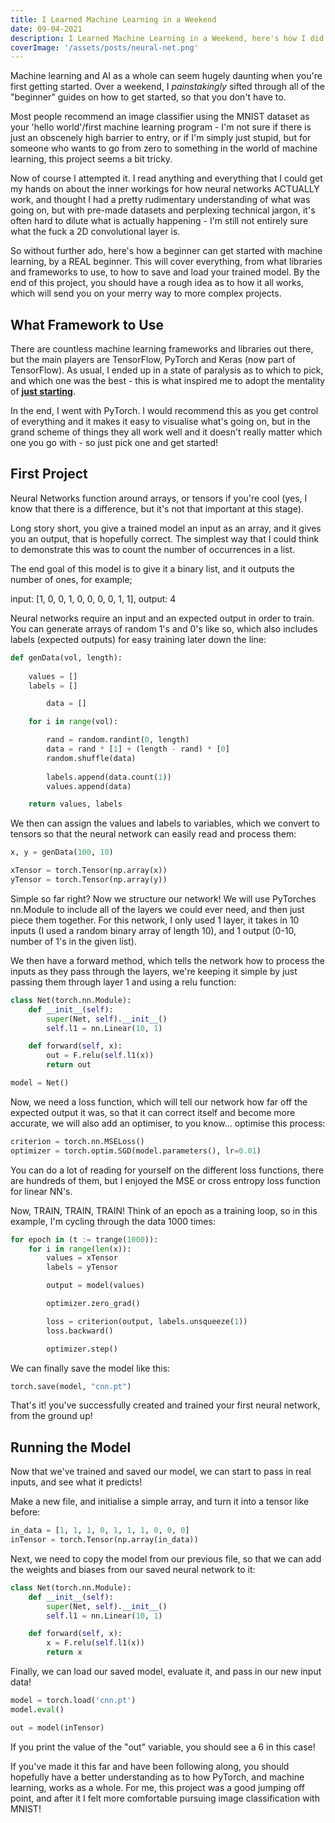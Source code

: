 ```yaml
---
title: I Learned Machine Learning in a Weekend
date: 09-04-2021
description: I Learned Machine Learning in a Weekend, here's how I did it and the steps that I would recommend to take if you want to do the same!
coverImage: '/assets/posts/neural-net.png'
---
```


Machine learning and AI as a whole can seem hugely daunting when you're first getting started. Over a weekend, I *painstakingly* sifted through all of the "beginner" guides on how to get started, so that you don't have to.

Most people recommend an image classifier using the MNIST dataset as your 'hello world'/first machine learning program - I'm not sure if there is just an obscenely high barrier to entry, or if I'm simply just stupid, but for someone who wants to go from zero to something in the world of machine learning, this project seems a bit tricky.

Now of course I attempted it. I read anything and everything that I could get my hands on about the inner workings for how neural networks ACTUALLY work, and thought I had a pretty rudimentary understanding of what was going on, but with pre-made datasets and perplexing technical jargon, it's often hard to dilute what is actually happening - I'm still not entirely sure what the fuck a 2D convolutional layer is.

So without further ado, here's how a beginner can get started with machine learning, by a REAL beginner. This will cover everything, from what libraries and frameworks to use, to how to save and load your trained model. By the end of this project, you should have a rough idea as to how it all works, which will send you on your merry way to more complex projects.

## What Framework to Use

There are countless machine learning frameworks and libraries out there, but the main players are TensorFlow, PyTorch and Keras (now part of TensorFlow). As usual, I ended up in a state of paralysis as to which to pick, and which one was the best - this is what inspired me to adopt the mentality of [**just starting**](https://torbet.co/posts/Just-Start).

In the end, I went with PyTorch. I would recommend this as you get control of everything and it makes it easy to visualise what's going on, but in the grand scheme of things they all work well and it doesn't really matter which one you go with - so just pick one and get started!

## First Project

Neural Networks function around arrays, or tensors if you're cool (yes, I know that there is a difference, but it's not that important at this stage).

Long story short, you give a trained model an input as an array, and it gives you an output, that is hopefully correct. The simplest way that I could think to demonstrate this was to count the number of occurrences in a list.

The end goal of this model is to give it a binary list, and it outputs the number of ones, for example;

input: [1, 0, 0, 1, 0, 0, 0, 0, 1, 1], output: 4

Neural networks require an input and an expected output in order to train. You can generate arrays of random 1's and 0's like so, which also includes labels (expected outputs) for easy training later down the line:

```python
def genData(vol, length):
    
    values = []
    labels = []

		data = []

    for i in range(vol):

        rand = random.randint(0, length)
        data = rand * [1] + (length - rand) * [0]
        random.shuffle(data)
        
        labels.append(data.count(1))
        values.append(data)

    return values, labels
```

We then can assign the values and labels to variables, which we convert to tensors so that the neural network can easily read and process them:

```python
x, y = genData(100, 10)

xTensor = torch.Tensor(np.array(x))
yTensor = torch.Tensor(np.array(y))
```

Simple so far right? Now we structure our network! We will use PyTorches nn.Module to include all of the layers we could ever need, and then just piece them together. For this network, I only used 1 layer, it takes in 10 inputs (I used a random binary array of length 10), and 1 output (0-10, number of 1's in the given list).

We then have a forward method, which tells the network how to process the inputs as they pass through the layers, we're keeping it simple by just passing them through layer 1 and using a relu function:

```python
class Net(torch.nn.Module):
    def __init__(self):
        super(Net, self).__init__()
        self.l1 = nn.Linear(10, 1)

    def forward(self, x):
        out = F.relu(self.l1(x))
        return out

model = Net()
```

Now, we need a loss function, which will tell our network how far off the expected output it was, so that it can correct itself and become more accurate, we will also add an optimiser, to you know... optimise this process:

```python
criterion = torch.nn.MSELoss()
optimizer = torch.optim.SGD(model.parameters(), lr=0.01)
```

You can do a lot of reading for yourself on the different loss functions, there are hundreds of them, but I enjoyed the MSE or cross entropy loss function for linear NN's.

Now, TRAIN, TRAIN, TRAIN! Think of an epoch as a training loop, so in this example, I'm cycling through the data 1000 times: 

```python
for epoch in (t := trange(1000)):
    for i in range(len(x)):
        values = xTensor
        labels = yTensor

        output = model(values)

        optimizer.zero_grad()

        loss = criterion(output, labels.unsqueeze(1))
        loss.backward()

        optimizer.step()
```

We can finally save the model like this:

```python
torch.save(model, "cnn.pt")
```

That's it! you've successfully created and trained your first neural network, from the ground up!

## Running the Model

Now that we've trained and saved our model, we can start to pass in real inputs, and see what it predicts!

Make a new file, and initialise a simple array, and turn it into a tensor like before:

```python
in_data = [1, 1, 1, 0, 1, 1, 1, 0, 0, 0]
inTensor = torch.Tensor(np.array(in_data))
```

Next, we need to copy the model from our previous file, so that we can add the weights and biases from our saved neural network to it:

```python
class Net(torch.nn.Module):
    def __init__(self):
        super(Net, self).__init__()
        self.l1 = nn.Linear(10, 1)

    def forward(self, x):
        x = F.relu(self.l1(x))
        return x
```

Finally, we can load our saved model, evaluate it, and pass in our new input data! 

```python
model = torch.load('cnn.pt')
model.eval()

out = model(inTensor)
```

If you print the value of the "out" variable, you should see a 6 in this case!

If you've made it this far and have been following along, you should hopefully have a better understanding as to how PyTorch, and machine learning, works as a whole. For me, this project was a good jumping off point, and after it I felt more comfortable pursuing image classification with MNIST!